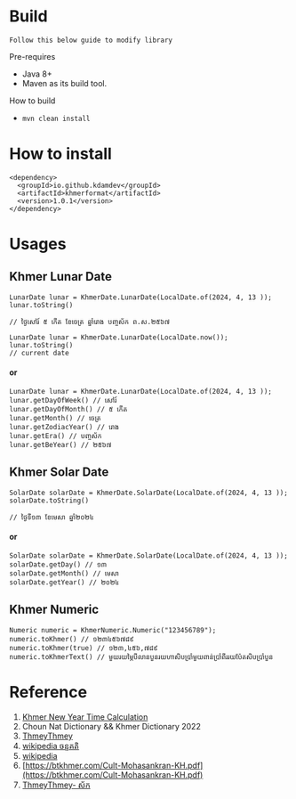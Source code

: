 # Build
`Follow this below guide to modify library`

Pre-requires
* Java 8+
* Maven as its build tool.

How to build
* `mvn clean install`

# How to install
````
<dependency>
  <groupId>io.github.kdamdev</groupId>
  <artifactId>khmerformat</artifactId>
  <version>1.0.1</version>
</dependency>
````
# Usages
##  Khmer Lunar Date
````
LunarDate lunar = KhmerDate.LunarDate(LocalDate.of(2024, 4, 13 ));
lunar.toString()

// ថ្ងៃសៅរ៍ ៥ កើត ខែចេត្រ ឆ្នាំរោង បញ្ចស័ក ព.ស.២៥៦៧
````
````
LunarDate lunar = KhmerDate.LunarDate(LocalDate.now());
lunar.toString()
// current date
````
#### or

````
LunarDate lunar = KhmerDate.LunarDate(LocalDate.of(2024, 4, 13 ));
lunar.getDayOfWeek() // សៅរ៍
lunar.getDayOfMonth() // ៥ កើត
lunar.getMonth() // ចេត្រ
lunar.getZodiacYear() // រោង
lunar.getEra() // បញ្ចស័ក
lunar.getBeYear() // ២៥៦៧
````
##  Khmer Solar Date
````
SolarDate solarDate = KhmerDate.SolarDate(LocalDate.of(2024, 4, 13 ));
solarDate.toString()

// ថ្ងៃទី១៣ ខែមេសា ឆ្នាំ២០២៤
````
#### or

````
SolarDate solarDate = KhmerDate.SolarDate(LocalDate.of(2024, 4, 13 ));
solarDate.getDay() // ១៣
solarDate.getMonth() // មេសា
solarDate.getYear() // ២០២៤
````
##  Khmer Numeric
````
Numeric numeric = KhmerNumeric.Numeric("123456789");
numeric.toKhmer() // ១២៣៤៥៦៧៨៩
numeric.toKhmer(true) // ១២៣,៤៥៦,៧៨៩
numeric.toKhmerText() // មួយរយម្ភៃបីលានបួនរយហាសិបប្រាំមួយពាន់ប្រាំពីររយប៉ែតសិបប្រាំបួន
````

# Reference
1. [Khmer New Year Time Calculation](http://www.dahlina.com/education/khmer_new_year_time.html)
2. Choun Nat Dictionary && Khmer Dictionary 2022  
3. [ThmeyThmey](https://thmeythmey.com/?page=detail&id=59282)
4. [wikipedia ចន្ទគតិ](https://km.m.wikipedia.org/wiki/%E1%9E%85%E1%9E%93%E1%9F%92%E1%9E%91%E1%9E%82%E1%9E%8F%E1%9E%B7)
5. [wikipedia](https://km.wikipedia.org/wiki/%E1%9E%A2%E1%9E%B6%E1%9E%9F%E1%9E%B6%E1%9E%8D)
6. [https://btkhmer.com/Cult-Mohasankran-KH.pdf](https://btkhmer.com/Cult-Mohasankran-KH.pdf)
7. [ThmeyThmey- ស័ក](https://kohsantepheapdaily.com.kh/article/1289878.html)
